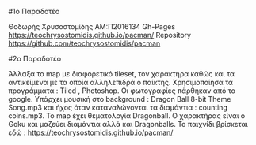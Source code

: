 #1ο Παραδοτέο

Θοδωρής Χρυσοστομίδης ΑΜ:Π2016134 
Gh-Pages https://teochrysostomidis.github.io/pacman/
Repository https://github.com/teochrysostomidis/pacman

#2ο Παραδοτέο

Άλλαξα το map με διαφορετικό tileset, τον χαρακτηρα καθώς και τα αντικείμενα με τα οποία αλληλεπιδρά ο παίκτης.
Χρησιμοποίησα τα προγράμματα : Tiled , Photoshop.
Οι φωτογραφίες πάρθηκαν από το google.
Υπάρχει μουσική στο background : Dragon Ball 8-bit Theme Song.mp3 και ήχος όταν καταναλώνονται τα διαμάντια : counting coins.mp3.
Το map έχει θεματολογία Dragonball.
Ο χαρακτήρας είναι ο Goku και μαζεύει διαμάντια αλλά και Dragonballs.
Το παιχνίδι βρίσκεται εδώ : https://teochrysostomidis.github.io/pacman/
